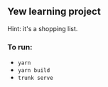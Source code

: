 ## Yew learning project

Hint: it's a shopping list.

### To run:

* `yarn`
* `yarn build`
* `trunk serve`

